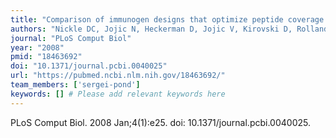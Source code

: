 ```yaml
---
title: "Comparison of immunogen designs that optimize peptide coverage: reply to Fischer et al"
authors: "Nickle DC, Jojic N, Heckerman D, Jojic V, Kirovski D, Rolland M, Kosakovsky Pond S, Mullins JI."
journal: "PLoS Comput Biol"
year: "2008"
pmid: "18463692"
doi: "10.1371/journal.pcbi.0040025"
url: "https://pubmed.ncbi.nlm.nih.gov/18463692/"
team_members: ['sergei-pond']
keywords: [] # Please add relevant keywords here
---
```

PLoS Comput Biol. 2008 Jan;4(1):e25. doi: 10.1371/journal.pcbi.0040025.
